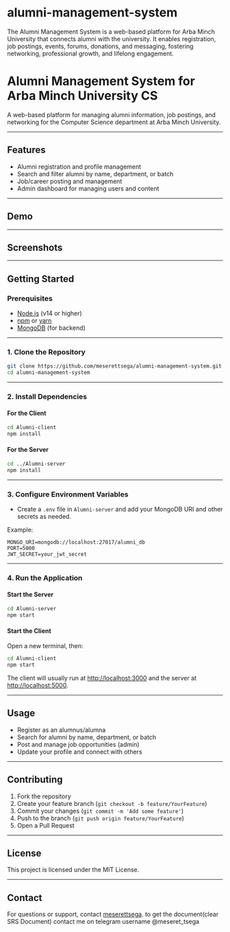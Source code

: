 # alumni-management-system
The Alumni Management System is a web-based platform for Arba Minch University that connects alumni with the university. It enables registration, job postings, events, forums, donations, and messaging, fostering networking, professional growth, and lifelong engagement.
 # Alumni Management System for Arba Minch University CS

A web-based platform for managing alumni information, job postings, and networking for the Computer Science department at Arba Minch University.

---

## Features

- Alumni registration and profile management
- Search and filter alumni by name, department, or batch
- Job/career posting and management
- Admin dashboard for managing users and content

---

## Demo

<!-- Uncomment and update the link below when your demo is ready -->
<!-- [Live Demo](https://your-demo-link.com) -->

---

## Screenshots

<!-- Add screenshots or GIFs here -->
<!-- ![Screenshot](./screenshots/homepage.png) -->

---

## Getting Started

### Prerequisites

- [Node.js](https://nodejs.org/) (v14 or higher)
- [npm](https://www.npmjs.com/) or [yarn](https://yarnpkg.com/)
- [MongoDB](https://www.mongodb.com/) (for backend)

---

### 1. Clone the Repository

```sh
git clone https://github.com/meserettsega/alumni-management-system.git
cd alumni-management-system
```

---

### 2. Install Dependencies

#### For the Client

```sh
cd Alumni-client
npm install
```

#### For the Server

```sh
cd ../Alumni-server
npm install
```

---

### 3. Configure Environment Variables

- Create a `.env` file in `Alumni-server` and add your MongoDB URI and other secrets as needed.

Example:
```
MONGO_URI=mongodb://localhost:27017/alumni_db
PORT=5000
JWT_SECRET=your_jwt_secret
```

---

### 4. Run the Application

#### Start the Server

```sh
cd Alumni-server
npm start
```

#### Start the Client

Open a new terminal, then:

```sh
cd Alumni-client
npm start
```

The client will usually run at [http://localhost:3000](http://localhost:3000) and the server at [http://localhost:5000](http://localhost:5000).

---

## Usage

- Register as an alumnus/alumna
- Search for alumni by name, department, or batch
- Post and manage job opportunities (admin)
- Update your profile and connect with others

---

## Contributing

1. Fork the repository
2. Create your feature branch (`git checkout -b feature/YourFeature`)
3. Commit your changes (`git commit -m 'Add some feature'`)
4. Push to the branch (`git push origin feature/YourFeature`)
5. Open a Pull Request

---

## License

This project is licensed under the MIT License.

---

## Contact

For questions or support, contact [meserettsega](https://github.com/meserettsega).
to get the document(clear SRS Document) contact me on telegram username  @meseret_tsega
